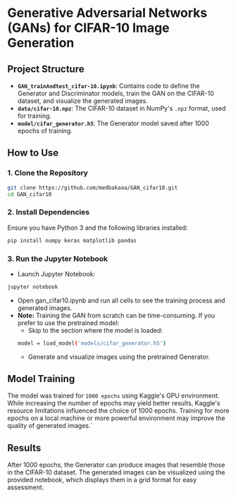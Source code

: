 # Generative Adversarial Networks (GANs) for CIFAR-10 Image Generation

## Project Structure

- **`GAN_trainAndtest_cifar-10.ipynb`**: Contains code to define the Generator and Discriminator models, train the GAN on the CIFAR-10 dataset, and visualize the generated images.
- **`data/cifar-10.npz`**: The CIFAR-10 dataset in NumPy's `.npz` format, used for training.
- **`model/cifar_generator.h5`**: The Generator model saved after 1000 epochs of training.

## How to Use

### 1. Clone the Repository

```bash
git clone https://github.com/medbakaaa/GAN_cifar10.git
cd GAN_cifar10
```

### 2. Install Dependencies
Ensure you have Python 3 and the following libraries installed:

```bash
pip install numpy keras matplotlib pandas
```

### 3. Run the Jupyter Notebook
- Launch Jupyter Notebook:
```bash
jupyter notebook
```
- Open gan_cifar10.ipynb and run all cells to see the training process and generated images.
- **Note:** Training the GAN from scratch can be time-consuming. If you prefer to use the pretrained model:
    - Skip to the section where the model is loaded:
    ```bash
    model = load_model('models/cifar_generator.h5')
    ```
    - Generate and visualize images using the pretrained Generator.

## Model Training

The model was trained for ``1000 epochs`` using Kaggle's GPU environment. While increasing the number of epochs may yield better results, Kaggle's resource limitations influenced the choice of 1000 epochs. Training for more epochs on a local machine or more powerful environment may improve the quality of generated images.`

## Results
After 1000 epochs, the Generator can produce images that resemble those in the CIFAR-10 dataset. The generated images can be visualized using the provided notebook, which displays them in a grid format for easy assessment.